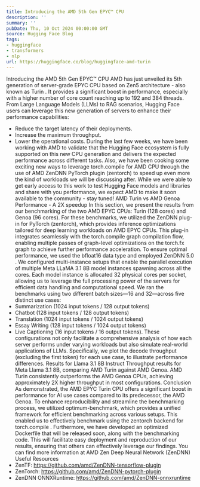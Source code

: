 ```yaml
---
title: Introducing the AMD 5th Gen EPYC™ CPU
description: ''
summary: ''
pubDate: Thu, 10 Oct 2024 00:00:00 GMT
source: Hugging Face Blog
tags:
- huggingface
- transformers
- nlp
url: https://huggingface.co/blog/huggingface-amd-turin
---
```


Introducing the AMD 5th Gen EPYC™ CPU
AMD has just unveiled its 5th generation of server-grade EPYC CPU based on Zen5 architecture - also known as
Turin
. It provides a significant boost in performance, especially with a higher number of core count reaching up to 192
and 384
threads.
From Large Language Models (LLMs) to RAG scenarios, Hugging Face users can leverage this new generation of servers to enhance their performance capabilities:
- Reduce the target latency of their deployments.
- Increase the maximum throughput.
- Lower the operational costs.
During the last few weeks, we have been working with AMD to validate that the Hugging Face ecosystem is fully supported on this new CPU generation and delivers the expected performance across different tasks.
Also, we have been cooking some exciting new ways to leverage torch.compile
for AMD CPU through the use of AMD ZenDNN PyTorch plugin (zentorch)
to speed up even more the kind of workloads we will be discussing after.
While we were able to get early access to this work to test Hugging Face models and libraries and share with you performance, we expect AMD to make it soon available to the community - stay tuned!
AMD Turin vs AMD Genoa Performance - A 2X speedup
In this section, we present the results from our benchmarking of the two AMD EPYC CPUs: Turin (128 cores) and Genoa (96 cores). For these benchmarks, we utilized the ZenDNN plug-in for PyTorch (zentorch), which provides inference optimizations tailored for deep learning workloads on AMD EPYC CPUs. This plug-in integrates seamlessly with the torch.compile graph compilation flow, enabling multiple passes of graph-level optimizations on the torch.fx graph to achieve further performance acceleration.
To ensure optimal performance, we used the bfloat16
data type and employed ZenDNN 5.0
. We configured multi-instance setups that enable the parallel execution of multiple Meta LLaMA 3.1 8B model instances spawning across all the cores. Each model instance is allocated 32 physical cores per socket, allowing us to leverage the full processing power of the servers for efficient data handling and computational speed.
We ran the benchmarks using two different batch sizes—16 and 32—across five distinct use cases:
- Summarization (1024 input tokens / 128 output tokens)
- Chatbot (128 input tokens / 128 output tokens)
- Translation (1024 input tokens / 1024 output tokens)
- Essay Writing (128 input tokens / 1024 output tokens)
- Live Captioning (16 input tokens / 16 output tokens).
These configurations not only facilitate a comprehensive analysis of how each server performs under varying workloads but also simulate real-world applications of LLMs. Specifically, we plot the decode throughput (excluding the first token) for each use case, to illustrate performance differences.
Results for Llama 3.1 8B Instruct
Throughput results for Meta Llama 3.1 8B, comparing AMD Turin against AMD Genoa. AMD Turin consistently outperforms the AMD Genoa CPUs, achieving approximately 2X higher throughput in most configurations.
Conclusion
As demonstrated, the AMD EPYC Turin CPU offers a significant boost in performance for AI use cases compared to its predecessor, the AMD Genoa. To enhance reproducibility and streamline the benchmarking process, we utilized optimum-benchmark, which provides a unified framework for efficient benchmarking across various setups. This enabled us to effectively benchmark using the zentorch
backend for torch.compile
.
Furthermore, we have developed an optimized Dockerfile
that will be released soon, along with the benchmarking code. This will facilitate easy deployment and reproduction of our results, ensuring that others can effectively leverage our findings.
You can find more information at AMD Zen Deep Neural Network (ZenDNN)
Useful Resources
- ZenTF: https://github.com/amd/ZenDNN-tensorflow-plugin
- ZenTorch: https://github.com/amd/ZenDNN-pytorch-plugin
- ZenDNN ONNXRuntime: https://github.com/amd/ZenDNN-onnxruntime